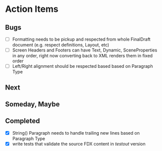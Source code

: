 
# Action Items

## Bugs

+ [ ] Formatting needs to be pickup and respected from whole FinalDraft document (e.g. respect definitions, Layout, etc)
+ [ ] Screen Headers and Footers can have Text, Dynamic, SceneProperties in any order, right now converting back to XML renders them in fixed order
+ [ ] Left/Right alignment should be respected based based on Paragraph Type

## Next


## Someday, Maybe

## Completed

+ [x] String() Paragraph needs to handle trailing new lines based on Paragraph Type
+ [x] write tests that validate the source FDX content in _testout_ version
